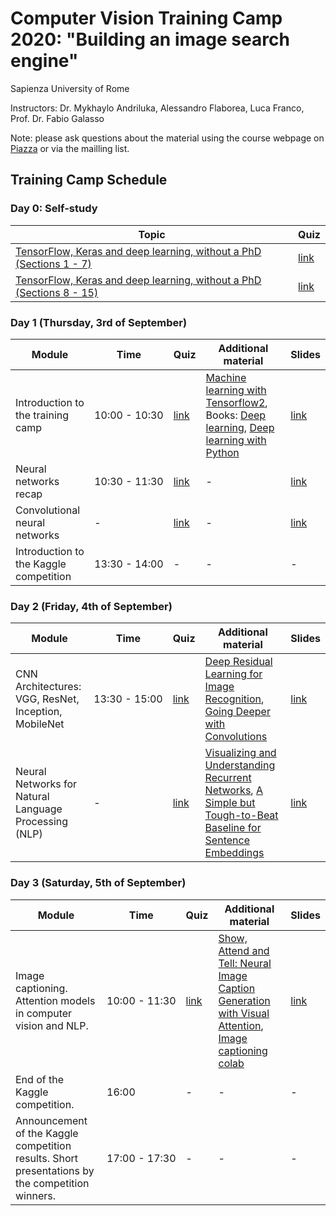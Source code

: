 # Computer Vision Training Camp 2020: "Building an image search engine"
Sapienza University of Rome

Instructors: Dr. Mykhaylo Andriluka, Alessandro Flaborea, Luca Franco, Prof. Dr. Fabio Galasso

Note: please ask questions about the material using the course webpage on [Piazza](https://piazza.com/google/fall2020/tcse2020) or via the mailling list.

## Training Camp Schedule 

### Day 0: Self-study 

| Topic  | Quiz | 
|--- |--- |
| [TensorFlow, Keras and deep learning, without a PhD (Sections 1 - 7)](https://codelabs.developers.google.com/codelabs/cloud-tensorflow-mnist) | [link](https://forms.gle/85t1ZDoj4t9Xb8zW7) | 
| [TensorFlow, Keras and deep learning, without a PhD (Sections 8 - 15)](https://codelabs.developers.google.com/codelabs/cloud-tensorflow-mnist/#7)| [link](https://forms.gle/YPCmHE3UwNFi5M178) | 



### Day 1 (Thursday, 3rd of September)

| Module | Time | Quiz | Additional material |  Slides  |
|--- |--- | --- | --- |  --- | 
| Introduction to the training camp  |<nobr>10:00 - 10:30</nobr>| [link](https://forms.gle/Ua95AdymnUn1XeJv7) | [Machine learning with Tensorflow2](https://www.tensorflow.org/resources/learn-ml/basics-of-machine-learning), Books: [Deep learning](https://www.deeplearningbook.org/), [Deep learning with Python](https://www.manning.com/books/deep-learning-with-python#toc) | [link](day1_intro.pdf) | 
| Neural networks recap  |<nobr>10:30 - 11:30</nobr>| [link](https://forms.gle/NXnaq7uSWEbHD6w16) | - | [link](day1_intro_nn.pdf) | 
| Convolutional neural networks | - | [link](https://forms.gle/BYMB2NEycXRvBZx56) | - | [link](day1_cnn.pdf) | 
| Introduction to the Kaggle competition |<nobr>13:30 - 14:00</nobr>| - | - | - | 


### Day 2 (Friday, 4th of September)

| Module | Time | Quiz | Additional material |  Slides  |
|--- |--- | --- | --- |  --- | 
| CNN Architectures: VGG, ResNet, Inception, MobileNet | <nobr>13:30 - 15:00</nobr> | [link](https://forms.gle/vJpdL42iuoshXAjG9) | [Deep Residual Learning for Image Recognition](https://arxiv.org/abs/1512.03385), [Going Deeper with Convolutions](https://arxiv.org/abs/1409.4842) | [link](day2_cnn_arch.pdf) | 
| Neural Networks for Natural Language Processing (NLP) | - | [link](https://forms.gle/T9khWj5hnFNnCH2s7) | [Visualizing and Understanding Recurrent Networks](https://arxiv.org/pdf/1506.02078.pdf), [A Simple but Tough-to-Beat Baseline for Sentence Embeddings](https://openreview.net/forum?id=SyK00v5xx)  | [link](day2_nlp.pdf) | 

### Day 3 (Saturday, 5th of September)

| Module | Time | Quiz | Additional material |  Slides |
|--- |--- | --- | --- |  --- | 
| Image captioning. Attention models in computer vision and NLP. |<nobr>10:00 - 11:30</nobr>| [link](https://forms.gle/UdfzifCmfKr9wHZm6) | [Show, Attend and Tell: Neural Image Caption Generation with Visual Attention](https://arxiv.org/abs/1502.03044), [Image captioning colab](https://colab.sandbox.google.com/github/tensorflow/docs/blob/master/site/en/tutorials/text/image_captioning.ipynb) | [link](day3_gru_attention.pdf)| 
| End of the Kaggle competition. | 16:00  | - | - | - | 
| Announcement of the Kaggle competition results. Short presentations by the competition winners. |<nobr>17:00 - 17:30</nobr>| - | - | - | 
